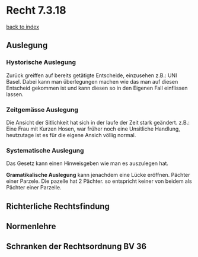

# Recht 7.3.18

[back to index](index.md)

## Auslegung

### Hystorische Auslegung

Zurück greiffen auf bereits getätigte Entscheide, einzusehen z.B.: UNI Basel. Dabei kann man überlegungen machen wie das man auf diesen Entscheid gekommen ist und kann diesen so in den Eigenen Fall einflissen lassen.

### Zeitgemässe Auslegung

Die Ansicht der Sitlichkeit hat sich in der laufe der Zeit stark geändert. z.B.: Eine Frau mit Kurzen Hosen, war früher noch eine Unsitliche Handlung, heutzutage ist es für die eigene Ansich völlig normal.

### Systematische Auslegung

Das Gesetz kann einen Hinweisgeben wie man es auszulegen hat.

**Gramatikalische Auslegung** kann jenachdem eine Lücke eröffnen. Pächter einer Parzele. Die pazelle hat 2 Pächter. so entspricht keiner von beidem als Pächter einer Parzelle. 

## Richterliche Rechtsfindung


## Normenlehre

## Schranken der Rechtsordnung BV 36

